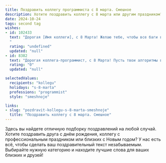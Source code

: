 ```yaml
---
title: Поздравить коллегу программиста с 8 марта. Смешное
description: Хотите поздравить коллегу с 8 марта или другим праздником? Наш ИИ создаст незабываемое поздравление, а вы обязательно выделитесь среди других.  
date: 2024-10-24
tags: second tag
wishes:
- id: 102433
  text: "Дорогая [Имя коллеги], с 8 Марта! Желаю тебе, чтобы все баги в твоём коде решались так же быстро, как ты решаешь задачи в жизни, а дедлайны всегда сдавались с опережением графика – даже если приходится работать за кофе и шоколадками. Пусть твой день будет полон позитива, а вечер – приятных сюрпризов!  Пусть твой код всегда будет чистым, а жизнь – яркой и красочной!
  "
  rating: "undefined"
  updated: "null"
- id: 8382
  text: "Дорогая коллега-программист, с 8 Марта! Пусть твои алгоритмы всегда будут безупречны, а все баги устраняются одним нажатием клавиши. Желаем тебе бесперебойной работы, стабильного интернет-соединения и мощного компьютера, который справится с любыми задачами. Пусть твой код будет таким же элегантным, как твой праздничный наряд, а твой профессиональный праздник будет таким же ярким, как подсветка твоей клавиатуры!"
  rating: "0"
  updated: "null"

selectedValues:
  recipients: "kollegu"
  holidays: "s-8-marta"
  professions: "programmist"
  style: "smeshnoje"

links:
- slug: "pozdravit-kollegu-s-8-marta-smeshnoje"
  title: "Поздравить коллегу с 8 марта. Смешное"
---
```


Здесь вы найдете отличную подборку поздравлений на любой случай. 
Хотите поздравить друга с днём рождения, коллегу с профессиональным праздником или близких с Новым годом? У нас есть всё, чтобы сделать ваш поздравительный текст незабываемым. Выбирайте нужную категорию и находите лучшие слова для ваших близких и друзей!
